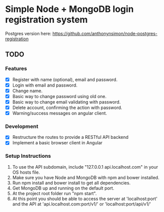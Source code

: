 # Simple Node + MongoDB login registration system
Postgres version here: https://github.com/anthonynsimon/node-postgres-registration

## TODO
### Features
- [x] Register with name (optional), email and password.
- [x] Login with email and password.
- [x] Change name.
- [x] Basic way to change password using old one.
- [x] Basic way to change email validating with password.
- [x] Delete account, confirming the action with password.
- [x] Warning/success messages on angular client.

### Development
- [x] Restructure the routes to provide a RESTful API backend
- [x] Implement a basic browser client in Angular

### Setup Instructions
1. To use the API subdomain, include "127.0.0.1 api.localhost.com" in your OS hosts file.
2. Make sure you have Node and MongoDB with npm and bower installed.
3. Run npm install and bower install to get all dependencies.
4. Get MongoDB up and running on the default port.
3. At the project root folder run "npm start".
4. At this point you should be able to access the server at 'localhost:port' and the API at 'api.localhost.com:port/v1/' or 'localhost:port/api/v1/'
